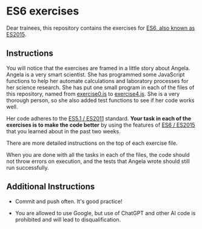 # ES6 exercises

Dear trainees, this repository contains the exercises for
[ES6, also known as ES2015](https://262.ecma-international.org/6.0/).

## Instructions

You will notice that the exercises are framed in a little story about Angela.
Angela is a very smart scientist. She has programmed some JavaScript functions to help
her automate calculations and laboratory processes for her science research. She has put one small
program in each of the files of this repository, named from
[exercise0.js](./exercise0.js) to [exercise4.js](./exercise4.js). She is a very
thorough person, so she also added test functions to see if her code works well.

Her code adheres to the
[ES5.1 / ES2011](https://262.ecma-international.org/5.1/) standard. **Your task in each of the exercises is to make the
code better** by using the features of
[ES6 / ES2015](https://262.ecma-international.org/6.0/) that you learned about in the past two weeks.

There are more detailed instructions on the top of each exercise file.

When you are done with all the tasks in each of the files, the code should not throw errors on execution,
and the tests that Angela wrote should still run successfully.

## Additional Instructions

- Commit and push often. It's good practice!

- You are allowed to use Google, but use of ChatGPT and other AI code is prohibited and will lead to disqualification.
